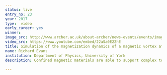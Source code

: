 ```yaml
---
status: live
entry_no: 23
year: 2017
type:  video
early_career: yes 
winner: 
image_src: http://www.archer.ac.uk/about-archer/news-events/events/image-comp/gallery-2017/23_Entry_800.jpg
video_src: https://www.youtube.com/embed/22aSa0E22hE
title: Simulation of the magnetization dynamics of a magnetic vortex after laser excitation
name: Richard Evans
institution: Department of Physics, University of York
description: Confined magnetic materials are able to support complex topological structures. A magnetic vortex is the natural ground state of a permalloy nanodot, where the magnetization direction swirls continuously around the core. When excited by laser pulses, magnetic materials respond on the sub-picosecond timescale but their behaviour is hard to predict and understand. Here we 		have simulated the dynamics of a magnetic vortex in a 70 nm diameter nanodot after a 50 femtosecond 		laser pulse using atomistic spin dynamics as implemented in the VAMPIRE code. The laser heating causes a large number of vortex nuclei to form on the picosecond timescale as the vortex state attempts to reform after the laser pulse. The simulations show that topology has almost no effect on the dynamics at the ultrashort timescales, but can play a dominating role on the 100 picosecond timescale. This may lead to new ways to process and store information at Terahertz frequencies.  
  
---
```

